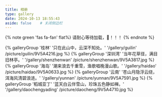```yaml
---
title: 相册
type: gallery
date: 2024-10-13 18:55:43
aside: false	# 关闭侧边栏
---
```


{% note green 'fas fa-fan' flat%}
请耐心等待加载，🙂！！！
{% endnote %}

<div class="gallery-group-main">
{% galleryGroup '桂林' '只在此山中，云深不知处。' '/gallery/guilin' /picture/guilin/9V5A4216.jpg %}
{% galleryGroup '深圳湾' '当年花草径，满目旧林亭。' '/gallery/shenzhenwan' /picture/shenzhenwan/9V5A3817.jpg %}
{% galleryGroup '海岛' '潮来浪去千重雪，渔歌唱晚漫山歌。' '/gallery/haidao' /picture/haidao/9V5A0633.jpg %}
{% galleryGroup '云南' '苍山月隐浮云绕，洱海风清碧浪涟。' '/gallery/yunnan' /picture/yunnan/9V5A7591.jpg %}
{% galleryGroup '稻城亚丁' '蓝天白云伴雪山，珍珠五色静如禅。' '/gallery/daochengyading' /picture/daocheng/9V5A4710.jpg %}
</div>
